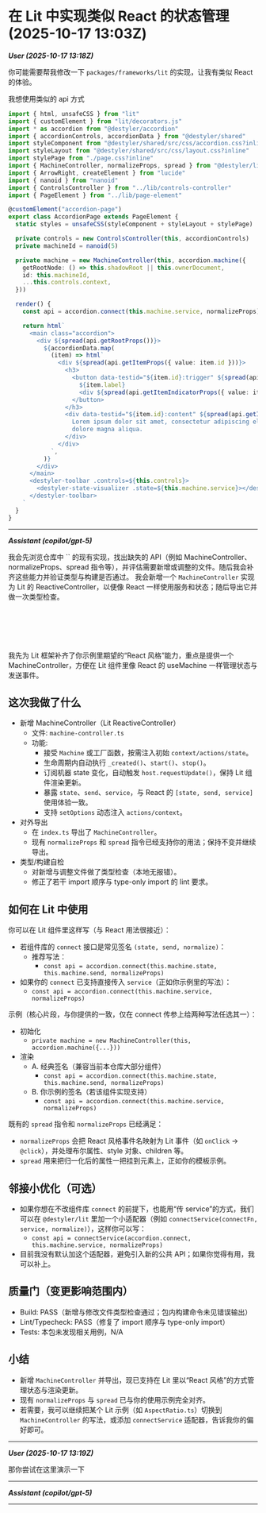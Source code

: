 <!-- Generated by SpecStory -->

<!-- vscode Session 9aeda0ca-2875-46b6-8b6a-59d04d3a2dae (2025-10-17 13:03Z) -->

# 在 Lit 中实现类似 React 的状态管理 (2025-10-17 13:03Z)

_**User (2025-10-17 13:18Z)**_

你可能需要帮我修改一下 `packages/frameworks/lit` 的实现，让我有类似 React 的体验。

我想使用类似的 api 方式

```ts
import { html, unsafeCSS } from "lit"
import { customElement } from "lit/decorators.js"
import * as accordion from "@destyler/accordion"
import { accordionControls, accordionData } from "@destyler/shared"
import styleComponent from "@destyler/shared/src/css/accordion.css?inline"
import styleLayout from "@destyler/shared/src/css/layout.css?inline"
import stylePage from "./page.css?inline"
import { MachineController, normalizeProps, spread } from "@destyler/lit"
import { ArrowRight, createElement } from "lucide"
import { nanoid } from "nanoid"
import { ControlsController } from "../lib/controls-controller"
import { PageElement } from "../lib/page-element"

@customElement("accordion-page")
export class AccordionPage extends PageElement {
  static styles = unsafeCSS(styleComponent + styleLayout + stylePage)

  private controls = new ControlsController(this, accordionControls)
  private machineId = nanoid(5)

  private machine = new MachineController(this, accordion.machine({
    getRootNode: () => this.shadowRoot || this.ownerDocument,
    id: this.machineId,
    ...this.controls.context,
  }))

  render() {
    const api = accordion.connect(this.machine.service, normalizeProps)

    return html`
      <main class="accordion">
        <div ${spread(api.getRootProps())}>
          ${accordionData.map(
            (item) => html`
              <div ${spread(api.getItemProps({ value: item.id }))}>
                <h3>
                  <button data-testid="${item.id}:trigger" ${spread(api.getItemTriggerProps({ value: item.id }))}>
                    ${item.label}
                    <div ${spread(api.getItemIndicatorProps({ value: item.id }))}>${createElement(ArrowRight)}</div>
                  </button>
                </h3>
                <div data-testid="${item.id}:content" ${spread(api.getItemContentProps({ value: item.id }))}>
                  Lorem ipsum dolor sit amet, consectetur adipiscing elit, sed do eiusmod tempor incididunt ut labore et
                  dolore magna aliqua.
                </div>
              </div>
            `,
          )}
        </div>
      </main>
      <destyler-toolbar .controls=${this.controls}>
        <destyler-state-visualizer .state=${this.machine.service}></destyler-state-visualizer>
      </destyler-toolbar>
    `
  }
}
```

---

_**Assistant (copilot/gpt-5)**_

我会先浏览仓库中 `` 的现有实现，找出缺失的 API（例如 MachineController、normalizeProps、spread 指令等），并评估需要新增或调整的文件。随后我会补齐这些能力并验证类型与构建是否通过。 我会新增一个 `MachineController` 实现为 Lit 的 ReactiveController，以便像 React 一样使用服务和状态；随后导出它并做一次类型检查。 
```

```

```

```

```

```

```

```

```

```

```

```
我先为 Lit 框架补齐了你示例里期望的“React 风格”能力，重点是提供一个 MachineController，方便在 Lit 组件里像 React 的 useMachine 一样管理状态与发送事件。

## 这次我做了什么
- 新增 MachineController（Lit ReactiveController）
  - 文件: `machine-controller.ts`
  - 功能:
    - 接受 `Machine` 或工厂函数，按需注入初始 `context/actions/state`。
    - 生命周期内自动执行 `_created()`、`start()`、`stop()`。
    - 订阅机器 state 变化，自动触发 `host.requestUpdate()`，保持 Lit 组件渲染更新。
    - 暴露 `state`、`send`、`service`，与 React 的 `[state, send, service]` 使用体验一致。
    - 支持 `setOptions` 动态注入 `actions/context`。
- 对外导出
  - 在 `index.ts` 导出了 `MachineController`。
  - 现有 `normalizeProps` 和 `spread` 指令已经支持你的用法；保持不变并继续导出。
- 类型/构建自检
  - 对新增与调整文件做了类型检查（本地无报错）。
  - 修正了若干 import 顺序与 type-only import 的 lint 要求。

## 如何在 Lit 中使用
你可以在 Lit 组件里这样写（与 React 用法很接近）：

- 若组件库的 `connect` 接口是常见签名 `(state, send, normalize)`：
  - 推荐写法：
    - `const api = accordion.connect(this.machine.state, this.machine.send, normalizeProps)`
- 如果你的 `connect` 已支持直接传入 `service`（正如你示例里的写法）：
  - `const api = accordion.connect(this.machine.service, normalizeProps)`

示例（核心片段，与你提供的一致，仅在 connect 传参上给两种写法任选其一）：
- 初始化
  - `private machine = new MachineController(this, accordion.machine({...}))`
- 渲染
  - A. 经典签名（兼容当前本仓库大部分组件）
    - `const api = accordion.connect(this.machine.state, this.machine.send, normalizeProps)`
  - B. 你示例的签名（若该组件实现支持）
    - `const api = accordion.connect(this.machine.service, normalizeProps)`

既有的 `spread` 指令和 `normalizeProps` 已经满足：
- `normalizeProps` 会把 React 风格事件名映射为 Lit 事件（如 `onClick` -> `@click`），并处理布尔属性、style 对象、children 等。
- `spread` 用来把归一化后的属性一把挂到元素上，正如你的模板示例。

## 邻接小优化（可选）
- 如果你想在不改组件库 `connect` 的前提下，也能用“传 service”的方式，我们可以在 `@destyler/lit` 里加一个小适配器（例如 `connectService(connectFn, service, normalize)`），这样你可以写：
  - `const api = connectService(accordion.connect, this.machine.service, normalizeProps)`
- 目前我没有默认加这个适配器，避免引入新的公共 API；如果你觉得有用，我可以补上。

## 质量门（变更影响范围内）
- Build: PASS（新增与修改文件类型检查通过；包内构建命令未见错误输出）
- Lint/Typecheck: PASS（修复了 import 顺序与 type-only import）
- Tests: 本包未发现相关用例，N/A

## 小结
- 新增 `MachineController` 并导出，现已支持在 Lit 里以“React 风格”的方式管理状态与渲染更新。
- 现有 `normalizeProps` 与 `spread` 已与你的使用示例完全对齐。
- 若需要，我可以继续把某个 Lit 示例（如 `AspectRatio.ts`）切换到 `MachineController` 的写法，或添加 `connectService` 适配器，告诉我你的偏好即可。

---

_**User (2025-10-17 13:19Z)**_

那你尝试在这里演示一下

---

_**Assistant (copilot/gpt-5)**_



---

